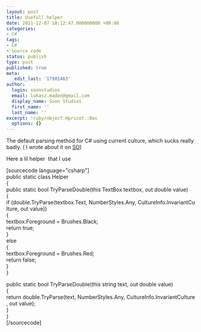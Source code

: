 ```yaml
---
layout: post
title: Usefull helper
date: 2011-12-07 18:12:47.000000000 +00:00
categories:
- C#
tags:
- C#
- Source code
status: publish
type: post
published: true
meta:
  _edit_last: '17981463'
author:
  login: soonstudios
  email: lukasz.madon@gmail.com
  display_name: Soon Studios
  first_name: ''
  last_name: ''
excerpt: !ruby/object:Hpricot::Doc
  options: {}
---
```

<p>The default parsing method for C# using current culture, which sucks really badly. ( I wrote about it on <a href="http://stackoverflow.com/questions/6428670/how-to-fix-an-application-that-has-a-problem-with-decimal-separator">SO</a>)</p>
<p>Here a lil helper  that I use</p>
<p>[sourcecode language="csharp"]<br />
public static class Helper<br />
{<br />
public static bool TryParseDouble(this TextBox textbox, out double value)<br />
{<br />
if (double.TryParse(textbox.Text, NumberStyles.Any, CultureInfo.InvariantCulture, out value))<br />
{<br />
textbox.Foreground = Brushes.Black;<br />
return true;<br />
}<br />
else<br />
{<br />
textbox.Foreground = Brushes.Red;<br />
return false;<br />
}<br />
}</p>
<p>public static bool TryParseDouble(this string text, out double value)<br />
{<br />
return double.TryParse(text, NumberStyles.Any, CultureInfo.InvariantCulture, out value);<br />
}<br />
}<br />
[/sourcecode]</p>
